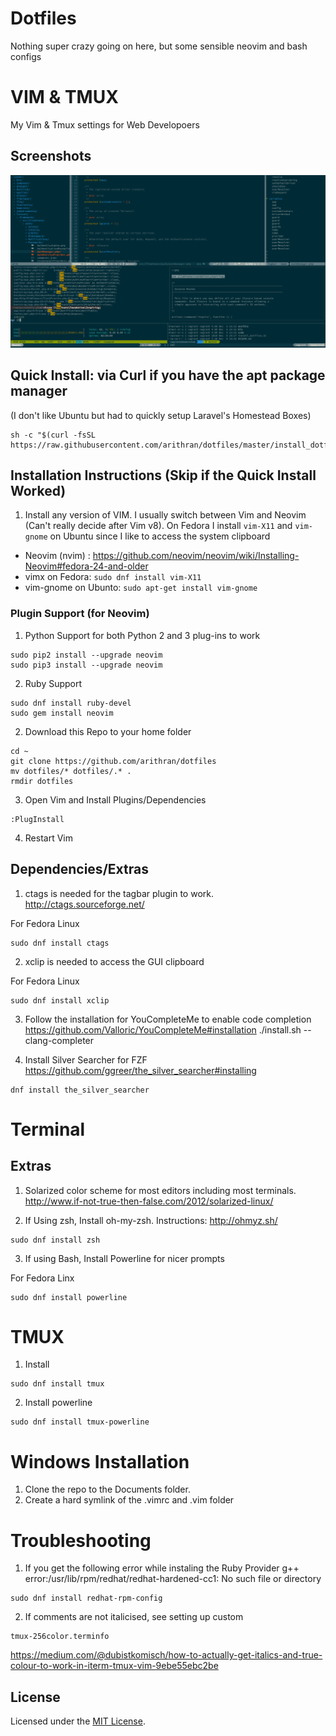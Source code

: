 # Dotfiles
Nothing super crazy going on here, but some sensible neovim and bash configs

# VIM & TMUX
My Vim & Tmux settings for Web Developoers

## Screenshots
![alt tag](https://raw.githubusercontent.com/arithran/dotfiles/master/.vim/setup.png)

## Quick Install: via Curl if you have the apt package manager 
(I don't like Ubuntu but had to quickly setup Laravel's Homestead Boxes)
```
sh -c "$(curl -fsSL https://raw.githubusercontent.com/arithran/dotfiles/master/install_dotfiles.sh)"
```
## Installation Instructions (Skip if the Quick Install Worked)
1) Install any version of VIM. 
I usually switch between Vim and Neovim (Can't really decide after Vim v8). 
On Fedora I install `vim-X11` and `vim-gnome` on Ubuntu since I like to access the system clipboard 

- Neovim (nvim) : https://github.com/neovim/neovim/wiki/Installing-Neovim#fedora-24-and-older
- vimx on Fedora: `sudo dnf install vim-X11`
- vim-gnome on Ubunto: `sudo apt-get install vim-gnome`

### Plugin Support (for Neovim)
1. Python Support for both Python 2 and 3 plug-ins to work
```
sudo pip2 install --upgrade neovim
sudo pip3 install --upgrade neovim
```

2. Ruby Support
```
sudo dnf install ruby-devel
sudo gem install neovim 

```

2) Download this Repo to your home folder
```
cd ~
git clone https://github.com/arithran/dotfiles
mv dotfiles/* dotfiles/.* .
rmdir dotfiles
```

3) Open Vim and Install Plugins/Dependencies 
```
:PlugInstall
```

4) Restart Vim

## Dependencies/Extras
1) ctags is needed for the tagbar plugin to work.
http://ctags.sourceforge.net/

For Fedora Linux
```
sudo dnf install ctags
```

2) xclip is needed to access the GUI clipboard

For Fedora Linux
```
sudo dnf install xclip
```

3) Follow the installation for YouCompleteMe to enable code completion
https://github.com/Valloric/YouCompleteMe#installation
./install.sh --clang-completer

4) Install Silver Searcher for FZF
https://github.com/ggreer/the_silver_searcher#installing
```
dnf install the_silver_searcher
```
# Terminal

## Extras

1) Solarized color scheme for most editors including most terminals.
http://www.if-not-true-then-false.com/2012/solarized-linux/

2) If Using zsh, Install oh-my-zsh. Instructions: http://ohmyz.sh/
```
sudo dnf install zsh
```

3) If using Bash, Install Powerline for nicer prompts

For Fedora Linx
```
sudo dnf install powerline
```


# TMUX
1) Install
```
sudo dnf install tmux
```

2) Install powerline
```
sudo dnf install tmux-powerline
```

# Windows Installation
1) Clone the repo to the Documents folder.
2) Create a hard symlink of the .vimrc and .vim folder

# Troubleshooting
1) If you get the following error while instaling the Ruby Provider
g++ error:/usr/lib/rpm/redhat/redhat-hardened-cc1: No such file or directory
```
sudo dnf install redhat-rpm-config
```

2) If comments are not italicised, see setting up custom

```
tmux-256color.terminfo
```

https://medium.com/@dubistkomisch/how-to-actually-get-italics-and-true-colour-to-work-in-iterm-tmux-vim-9ebe55ebc2be

## License
Licensed under the [MIT License](LICENSE.md).

